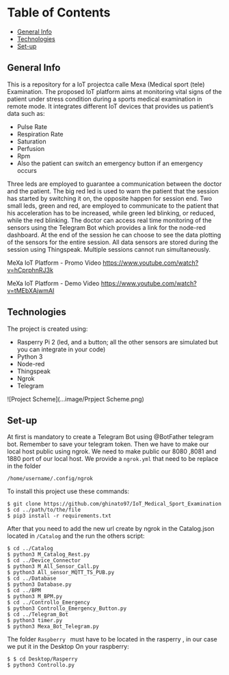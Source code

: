 # Table of Contents
* [General Info](#general-info)
* [Technologies](#technologies)
* [Set-up](#set-up)


## General Info
This is a repository for a IoT projectca calle Mexa (Medical sport (tele) Examination.
The proposed IoT platform aims at monitoring vital signs of the patient under stress condition during a sports medical examination in remote mode. 
It integrates different IoT devices that provides us patient’s data such as:
- Pulse Rate
- Respiration Rate
- Saturation
- Perfusion
- Rpm
- Also the patient can switch an emergency button if an emergency occurs

Three leds are employed to guarantee a communication between the doctor and the patient. 
The big red led is used to warn the patient that the session has started by switching it on, the opposite happen for session end.  Two small leds, green and red, are employed to communicate to the patient that his acceleration has to be increased, while green led blinking, or reduced, while the red blinking. 
The doctor can access real time monitoring of the sensors using the Telegram Bot which provides a link for the 
node-red dashboard. At the end of the session he can choose to see the data plotting of the sensors for the entire session. All data sensors are stored during the session using Thingspeak. Multiple sessions cannot run simultaneously. 

MeXa IoT Platform - Promo Video
https://www.youtube.com/watch?v=hCprphnRJ3k

MeXa IoT Platform - Demo Video
https://www.youtube.com/watch?v=tMEbXAjwmAI

## Technologies
The project is created using:
- Rasperry Pi 2 (led, and a button; all the other sensors are simulated but you can integrate in your code)
- Python 3
- Node-red
- Thingspeak
- Ngrok
- Telegram

 ![Project Scheme](...image/Prpject Scheme.png)



## Set-up
At first is mandatory to create a Telegram Bot using @BotFather telegram bot. Remember to save your telegram token.
Then we have to make our local host public using ngrok. We need to make public our 8080 ,8081 and 1880 port of our local host.
We provide a ``` ngrok.yml ``` that need to be replace in the folder  
```
/home/username/.config/ngrok
```
To install this project use these commands: 
```
$ git clone https://github.com/ghinato97/IoT_Medical_Sport_Examination
$ cd ../path/to/the/file
$ pip3 install -r requirements.txt 
```
After that you need to add the new url  create by ngrok in the Catalog.json located in ```/Catalog``` and the run the others script:

```
$ cd ../Catalog
$ python3 M_Catalog_Rest.py
$ cd ../Device_Connector
$ python3 M_All_Sensor_Call.py
$ python3 All_sensor_MQTT_TS_PUB.py
$ cd ../Database
$ python3 Database.py
$ cd ../BPM
$ python3 M_BPM.py
$ cd ../Controllo_Emergency
$ python3 Controllo_Emergency_Button.py
$ cd ../Telegram_Bot
$ python3 timer.py
$ python3 Mexa_Bot_Telegram.py
```
The folder ```Raspberry ```  must have to be located in the rasperry , in our case we put it in the Desktop 
On your raspberry:
```
$ $ cd Desktop/Rasperry
$ python3 Controllo.py
```

 




